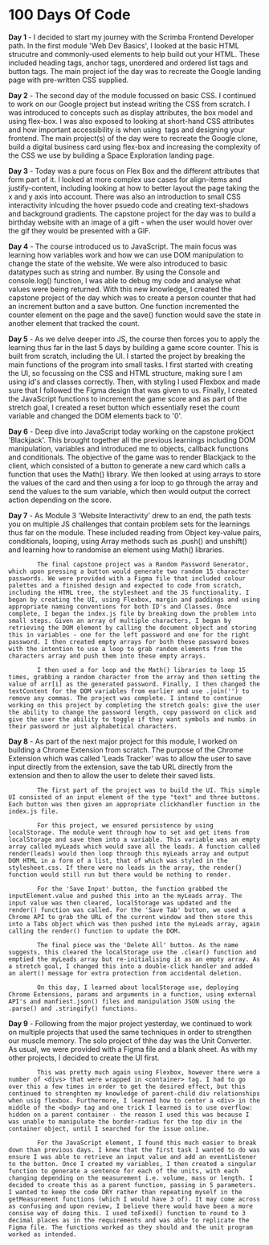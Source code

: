 # 100 Days Of Code

**Day 1** - I decided to start my journey with the Scrimba Frontend Developer path. In the first module
            'Web Dev Basics', I looked at the basic HTML strucutre and commonly-used elements to help
            build out your HTML. These included heading tags, anchor tags, unordered and ordered list tags and button tags. The main project iof the day was to recreate the Google landing page with pre-written CSS supplied.

**Day 2** - The second day of the module focussed on basic CSS. I continued to work on our Google
            project but instead writing the CSS from scratch. I was introduced to concepts such as display attributes, the box model and using flex-box. I was also exposed to looking at short-hand CSS attributes and how important accessibility is when using <img> tags and designing your frontend. The main project(s) of the day were to recreate the Google clone, build a digital business card using flex-box and increasing the complexity of the CSS we use by building a Space Exploration landing page.

**Day 3** - Today was a pure focus on Flex Box and the different attributes that form part of it. I
            looked at more complex use cases for align-items and justify-content, including looking at
            how to better layout the page taking the x and y axis into account. There was also an introduction to small CSS interactivity inlcuding the hover psuedo code and creating text-shadows and background gradients. The capstone project for the day was to build a birthday website with an image of a gift - when the user would hover over the gif they would be presented with a GIF.

**Day 4** - The course introduced us to JavaScript. The main focus was learning how variables work
            and how we can use DOM manipulation to change the state of the website. We were also introduced to basic datatypes such as string and number. By using the Console and console.log() function, I was able to debug my code and analyse what values were being returned. With this new knowledge, I created the capstone project of the day which was to create a person counter that had an increment button and a save button. One function incremented the counter element on the page and the save() function would save the state in another element that tracked the count.

**Day 5** - As we delve deeper into JS, the course then forces you to apply the learning thus far
            in the last 5 days by building a game score counter. This is built from scratch, including
            the UI. I started the project by breaking the main functions of the program into small tasks.
            I first started with creating the UI, so focussing on the CSS and HTML structure, making sure
            I am using id's and classes correctly. Then, with styling I used Flexbox and made sure that I followed the Figma design that was given to us. Finally, I created the JavaScript functions to increment the game score and as part of the stretch goal, I created a reset button which essentially reset the count variable and changed the DOM elements back to '0'.

**Day 6** - Deep dive into JavaScript today working on the capstone prokject 'Blackjack'. This brought together all the previous learnings including
            DOM manipulation, variables and introduced me to objects, callback functions and conditionals. The objective of the game was to render Blackjack to the client, which consisted of a button to generate a new card which calls a function that uses the Math() library. We then looked at using arrays to store the values of the card and then using a for loop to go through the array and send the values to the sum variable, which then would output the correct action depending on the score.

**Day 7** - As Module 3 'Website Interactivity' drew to an end, the path tests you on multiple JS challenges that contain problem
            sets for the learnings thus far on the module. These included reading from Object key-value pairs, conditionals,
            looping, using Array methods such as .push() and unshift() and learning how to randomise an element using Math() libraries.

            The final capstone project was a Random Password Generator, which upon pressing a button would generate two random 15 character passwords. We were provided with a Figma file that included colour palettes and a finished design and expected to code from scratch, including the HTML tree, the stylesheet and the JS functionality. I began by creating the UI, using Flexbox, margin and paddings and using appropriate naming conventions for both ID's and Classes. Once complete, I began the index.js file by breaking down the problem into small steps. Given an array of multiple characters, I began by retrieving the DOM element by calling the document object and storing this in variables - one for the left password and one for the right password. I then created empty arrays for both these password boxes with the intention to use a loop to grab random elements from the characters array and push them into these empty arrays.

            I then used a for loop and the Math() libraries to loop 15 times, grabbing a random character from the array and then setting the value of arr[i] as the generated password. Finally, I then changed the textContent for the DOM variables from earlier and use .join('') to remove any commas. The project was complete. I intend to continue working on this project by completing the stretch goals: give the user the ability to change the password length, copy password on click and give the user the ability to toggle if they want symbols and numbs in their password or just alphabetical characters.

**Day 8** - As part of the next major project for this module, I worked on building a Chrome Extension
            from scratch. The purpose of the Chrome Extension which was called 'Leads Tracker' was to allow the user to save input directly from the extension, save the tab URL directly from the extension and then to allow the user to delete their saved lists.

            The first part of the project was to build the UI. This simple UI consisted of an input element of the type "text" and three buttons. Each button was then given an appropriate clickhandler function in the index.js file.

            For this project, we ensured persistence by using localStorage. The module went through how to set and get items from localStorage and save them into a variable. This variable was an empty array called myLeads which would save all the leads. A function called render(leads) would then loop through this myLeads array and output DOM HTML in a form of a list, that of which was styled in the stylesheet.css. If there were no leads in the array, the render() function would still run but there would be nothing to render.

            For the 'Save Input' button, the function grabbed the inputElement.value and pushed this into an the myLeads array. The input value was then cleared, localStorage was updated and the render() function was called. For the 'Save Tab' button, we used a Chrome API to grab the URL of the current window and then store this into a Tabs object which was then pushed into the myLeads array, again calling the render() function to update the DOM.

            The final piece was the 'Delete All' button. As the name suggests, this cleared the localStorage use the .clear() function and emptied the myLeads array but re-initialising it as an empty array. As a stretch goal, I changed this into a double-click handler and added an alert() message for extra protection from accidental deletion.

            On this day, I learned about localStorage use, deploying Chrome Extensions, params and arguments in a function, using external API's and manfiest.json() files and manipulation JSON using the .parse() and .stringify() functions.

**Day 9** - Following from the major project yesterday, we continued to work on multiple projects that used the same techniques
            in order to strengthen our muscle memory. The solo project of thhe day was the Unit Converter. As usual, we were provided with a Figma file and a blank sheet. As with my other projects, I decided to create the UI first.

            This was pretty much again using Flexbox, however there were a number of <divs> that were wrapped in <container> tag. I had to go over this a few times in order to get the desired effect, but this continued to strenghten my knowledge of parent-child div relationships when usig flexbox. Furthermore, I learned how to center a <div> in the middle of the <body> tag and one trick I learned is to use overflow: hidden on a parent container - the reason I used this was because I was unable to manipulate the border-radius for the top div in the container object, until I searched for the issue online.

            For the JavaScript element, I found this much easier to break down than previous days. I knew that the first task I wanted to do was ensure I was able to retrieve an input value and add an eventListener to the button. Once I created my variables, I then created a singular function to generate a sentence for each of the units, with each changing depending on the measurement i.e. volume, mass or length. I decided to create this as a parent function, passing in 5 parameters. I wanted to keep the code DRY rather than repeating myself in the getMeasurement functions (which I would have 3 of). It may come across as confusing and upon review, I believe there would have been a more consise way of doing this. I used toFixed() function to round to 3 decimal places as in the requirements and was able to replicate the Figma file. The functions worked as they should and the unit program worked as intended.
